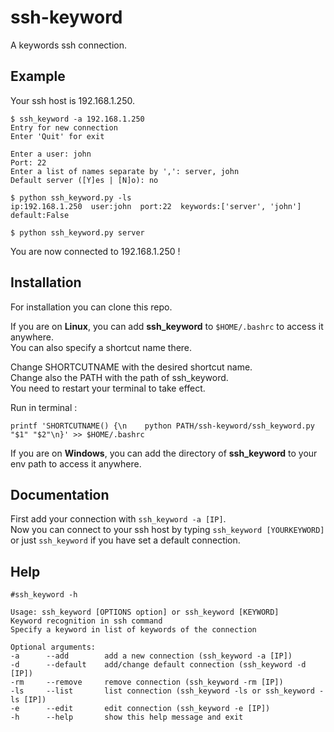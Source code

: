 # ssh-keyword
A keywords ssh connection.


Example
-------------

Your ssh host is 192.168.1.250.

```
$ ssh_keyword -a 192.168.1.250
Entry for new connection
Enter 'Quit' for exit

Enter a user: john
Port: 22
Enter a list of names separate by ',': server, john
Default server ([Y]es | [N]o): no

$ python ssh_keyword.py -ls
ip:192.168.1.250  user:john  port:22  keywords:['server', 'john']  default:False

$ python ssh_keyword.py server
```
You are now connected to 192.168.1.250 !


Installation
------------

For installation you can clone this repo.


If you are on **Linux**, you can add **ssh_keyword** to `$HOME/.bashrc` to access it anywhere.\
You can also specify a shortcut name there.

Change SHORTCUTNAME with the desired shortcut name.\
Change also the PATH with the path of ssh_keyword.\
You need to restart your terminal to take effect.

Run in terminal :
```
printf 'SHORTCUTNAME() {\n    python PATH/ssh-keyword/ssh_keyword.py "$1" "$2"\n}' >> $HOME/.bashrc
```


If you are on **Windows**, you can add the directory of **ssh_keyword** to your env path to access it anywhere. 


Documentation
-------------

First add your connection with `ssh_keyword -a [IP]`.\
Now you can connect to your ssh host by typing `ssh_keyword [YOURKEYWORD]` or just `ssh_keyword` if you have set a default connection.


Help
----

```
#ssh_keyword -h

Usage: ssh_keyword [OPTIONS option] or ssh_keyword [KEYWORD]
Keyword recognition in ssh command
Specify a keyword in list of keywords of the connection

Optional arguments:
-a      --add        add a new connection (ssh_keyword -a [IP])
-d      --default    add/change default connection (ssh_keyword -d [IP])
-rm     --remove     remove connection (ssh_keyword -rm [IP])
-ls     --list       list connection (ssh_keyword -ls or ssh_keyword -ls [IP])
-e      --edit       edit connection (ssh_keyword -e [IP])
-h      --help       show this help message and exit
```
